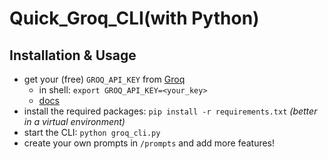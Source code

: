 # Quick_Groq_CLI(with Python)

## Installation & Usage

- get your (free) `GROQ_API_KEY` from [Groq](https://wow.groq.com/)
  - in shell: `export GROQ_API_KEY=<your_key>`
  - [docs](https://console.groq.com/docs/quickstart)
- install the required packages: `pip install -r requirements.txt` _(better in a virtual environment)_
- start the CLI: `python groq_cli.py`
- create your own prompts in `/prompts` and add more features!
